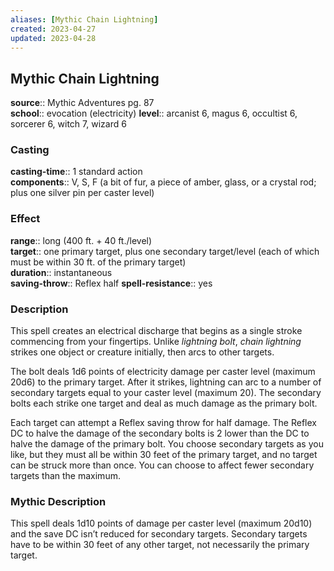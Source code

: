 ```yaml
---
aliases: [Mythic Chain Lightning]
created: 2023-04-27
updated: 2023-04-28
---
```


## Mythic Chain Lightning

**source**:: Mythic Adventures pg. 87  
**school**:: evocation (electricity)
**level**:: arcanist 6, magus 6, occultist 6, sorcerer 6, witch 7, wizard 6

### Casting

**casting-time**:: 1 standard action  
**components**:: V, S, F (a bit of fur, a piece of amber, glass, or a crystal rod; plus one silver pin per caster level)

### Effect

**range**:: long (400 ft. + 40 ft./level)  
**target**:: one primary target, plus one secondary target/level (each of which must be within 30 ft. of the primary target)  
**duration**:: instantaneous  
**saving-throw**:: Reflex half
**spell-resistance**:: yes

### Description

This spell creates an electrical discharge that begins as a single stroke commencing from your fingertips. Unlike *lightning bolt*, *chain lightning* strikes one object or creature initially, then arcs to other targets.  
  
The bolt deals 1d6 points of electricity damage per caster level (maximum 20d6) to the primary target. After it strikes, lightning can arc to a number of secondary targets equal to your caster level (maximum 20). The secondary bolts each strike one target and deal as much damage as the primary bolt.  
  
Each target can attempt a Reflex saving throw for half damage. The Reflex DC to halve the damage of the secondary bolts is 2 lower than the DC to halve the damage of the primary bolt. You choose secondary targets as you like, but they must all be within 30 feet of the primary target, and no target can be struck more than once. You can choose to affect fewer secondary targets than the maximum.

### Mythic Description

This spell deals 1d10 points of damage per caster level (maximum 20d10) and the save DC isn’t reduced for secondary targets. Secondary targets have to be within 30 feet of any other target, not necessarily the primary target.
